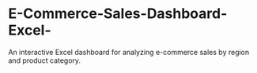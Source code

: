 # E-Commerce-Sales-Dashboard-Excel-
An interactive Excel dashboard for analyzing e-commerce sales by region and product category.
